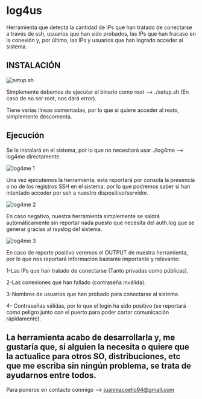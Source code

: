 # log4us
Herramienta que detecta la cantidad de IPs que han tratado de conectarse a través de ssh, usuarios que han sido probados, las IPs que han fracaso en la conexión y, por último, las IPs y usuarios que han logrado acceder al sistema.



## INSTALACIÓN ##

![setup sh](https://user-images.githubusercontent.com/92258683/164951383-e515dd1c-c2a7-4d4d-b0ee-7e7706ec6648.png)

Simplemente debemos de ejecutar el binario como root --> ./setup.sh (En caso de no ser root, nos dará error).

Tiene varias líneas comentadas, por lo que si quiere acceder al resto, simplemente descomenta.

## Ejecución ##

Se le instalará en el sistema, por lo que no necesitará usar ./log4me --> log4me directamente.

![log4me 1](https://user-images.githubusercontent.com/92258683/164951407-15d113b4-3a05-4f4b-bdbe-860922adf263.png)

Una vez ejecutemos la herramienta, esta reportará por consola la presencia o no de los registros SSH en el sistema, por lo que podremos saber si han intentado acceder por ssh a nuestro dispositivo/servidor.

![log4me 2](https://user-images.githubusercontent.com/92258683/164951422-0817748c-63d2-4412-b3ff-caa24366a0db.png)

En caso negativo, nuestra herramienta simplemente se saldrá automáticamente sin reportar nada puesto que necesita del auth.log que se generar gracias al rsyslog del sistema.

![log4me 3](https://user-images.githubusercontent.com/92258683/164951437-331710f4-3538-45df-a1e7-f461a7cf8cd5.png)

En caso de reporte positivo veremos el OUTPUT de nuestra herramienta, por lo que nos reportará información bastante importante y relevante:

  1-Las IPs que han tratado de conectarse (Tanto privadas como públicas).
  
  2-Las conexiones que han fallado (contraseña inválida).
  
  3-Nombres de usuarios que han probado para conectarse al sistema.
  
  4- Contraseñas válidas, por lo que el login ha sido positivo (se reportará como peligro junto con el puerto para poder cortar comunicación rápidamente).
  
  
  ## La herramienta acabo de desarrollarla y, me gustaría que, si alguien la necesita o quiere que la actualice para otros SO, distribuciones, etc que me escriba sin ningún problema, se trata de ayudarnos entre todos. ##
  
  Para poneros en contacto conmigo --> juanmacoello94@gmail.com
  
  
